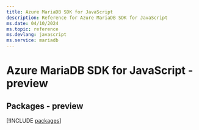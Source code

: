 ```yaml
---
title: Azure MariaDB SDK for JavaScript
description: Reference for Azure MariaDB SDK for JavaScript
ms.date: 04/10/2024
ms.topic: reference
ms.devlang: javascript
ms.service: mariadb
---
```

# Azure MariaDB SDK for JavaScript - preview
## Packages - preview
[!INCLUDE [packages](mariadb-index.md)]